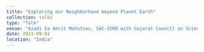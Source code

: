 ```yaml
---
title: "Exploring our Neighborhood beyond Planet Earth"
collection: talks
type: "Talk"
venue: "Azadi ka Amrit Mahotsav, SAC-ISRO with Gujarat Council on Science and Technology"
date: 2021-09-01
location: "India"
---
```

